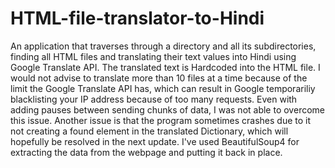 # HTML-file-translator-to-Hindi
An application that traverses through a directory and all its subdirectories, finding all HTML files and translating their text values into Hindi using Google Translate API.
The translated text is Hardcoded into the HTML file.
I would not advise to translate more than 10 files at a time because of the limit the Google Translate API has, which can result in Google temporariliy blacklisting your IP 
address because of too many requests. Even with adding pauses between sending chunks of data, I was not able to overcome this issue. Another issue is that the program sometimes
crashes due to it not creating a found element in the translated Dictionary, which will hopefully be resolved in the next update.
I've used BeautifulSoup4 for extracting the data from the webpage and putting it back in place.
